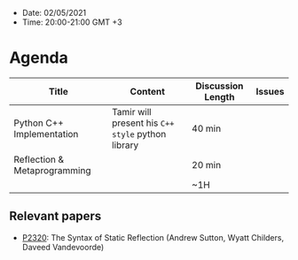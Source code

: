 * Date: 02/05/2021
* Time: 20:00-21:00 GMT +3

# Agenda

| Title | Content | Discussion Length | Issues       |
|----------|-------------|-------------|----------------|
|  Python C++ Implementation | Tamir will present his `C++ style` python library | 40 min |   |
|  Reflection & Metaprogramming  |                                                | 20 min  |   |
|                             |                                                                                                 | ~1H         |   |

## Relevant papers
- [P2320](http://www.open-std.org/jtc1/sc22/wg21/docs/papers/2021/p2320r0.pdf): The Syntax of Static Reflection (Andrew Sutton, Wyatt Childers, Daveed Vandevoorde)

